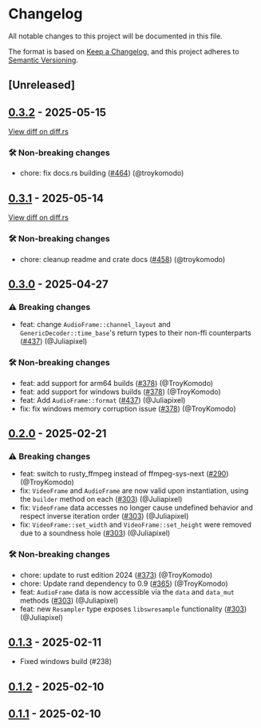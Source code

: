 # Changelog

<!--
This file is automatically generated by our release process.
DO NOT edit it directly.
If you want to add a change log entry for this package,
please create a new file in /changes.d/<pr-number>.toml
Refer to the [README.md](/changes.d/README.md) for more information.
-->

All notable changes to this project will be documented in this file.

The format is based on [Keep a Changelog](https://keepachangelog.com/en/1.0.0/),
and this project adheres to [Semantic Versioning](https://semver.org/spec/v2.0.0.html).

## [Unreleased]

## [0.3.2](https://github.com/ScuffleCloud/scuffle/releases/tag/scuffle-ffmpeg-v0.3.2) - 2025-05-15

[View diff on diff.rs](https://diff.rs/scuffle-ffmpeg/0.3.1/scuffle-ffmpeg/0.3.2/Cargo.toml)

### 🛠️ Non-breaking changes

- chore: fix docs.rs building ([#464](https://github.com/scufflecloud/scuffle/pull/464)) (@troykomodo)

## [0.3.1](https://github.com/ScuffleCloud/scuffle/releases/tag/scuffle-ffmpeg-v0.3.1) - 2025-05-14

[View diff on diff.rs](https://diff.rs/scuffle-ffmpeg/0.3.0/scuffle-ffmpeg/0.3.1/Cargo.toml)

### 🛠️ Non-breaking changes

- chore: cleanup readme and crate docs ([#458](https://github.com/scufflecloud/scuffle/pull/458)) (@troykomodo)

## [0.3.0](https://github.com/ScuffleCloud/scuffle/releases/tag/scuffle-ffmpeg-v0.3.0) - 2025-04-27

### ⚠️ Breaking changes

- feat: change `AudioFrame::channel_layout` and `GenericDecoder::time_base`'s return types to their non-ffi counterparts ([#437](https://github.com/scufflecloud/scuffle/pull/437)) (@Juliapixel)

### 🛠️ Non-breaking changes

- feat: add support for arm64 builds ([#378](https://github.com/scufflecloud/scuffle/pull/378)) (@TroyKomodo)
- feat: add support for windows builds ([#378](https://github.com/scufflecloud/scuffle/pull/378)) (@TroyKomodo)
- feat: Add `AudioFrame::format` ([#437](https://github.com/scufflecloud/scuffle/pull/437)) (@Juliapixel)
- fix: fix windows memory corruption issue ([#378](https://github.com/scufflecloud/scuffle/pull/378)) (@TroyKomodo)

## [0.2.0](https://github.com/ScuffleCloud/scuffle/releases/tag/scuffle-ffmpeg-v0.2.0) - 2025-02-21

### ⚠️ Breaking changes

- feat: switch to rusty_ffmpeg instead of ffmpeg-sys-next ([#290](https://github.com/scufflecloud/scuffle/pull/290)) (@TroyKomodo)
- fix: `VideoFrame` and `AudioFrame` are now valid upon instantiation, using the `builder` method on each ([#303](https://github.com/scufflecloud/scuffle/pull/303)) (@Juliapixel)
- fix: `VideoFrame` data accesses no longer cause undefined behavior and respect inverse iteration order ([#303](https://github.com/scufflecloud/scuffle/pull/303)) (@Juliapixel)
- fix: `VideoFrame::set_width` and `VideoFrame::set_height` were removed due to a soundness hole ([#303](https://github.com/scufflecloud/scuffle/pull/303)) (@Juliapixel)

### 🛠️ Non-breaking changes

- chore: update to rust edition 2024 ([#373](https://github.com/scufflecloud/scuffle/pull/373)) (@TroyKomodo)
- chore: Update rand dependency to 0.9 ([#365](https://github.com/scufflecloud/scuffle/pull/365)) (@TroyKomodo)
- feat: `AudioFrame` data is now accessible via the `data` and `data_mut` methods ([#303](https://github.com/scufflecloud/scuffle/pull/303)) (@Juliapixel)
- feat: new `Resampler` type exposes `libswresample` functionality ([#303](https://github.com/scufflecloud/scuffle/pull/303)) (@Juliapixel)

## [0.1.3](https://github.com/ScuffleCloud/scuffle/releases/tag/scuffle-ffmpeg-v0.1.3) - 2025-02-11

- Fixed windows build (#238)

## [0.1.2](https://github.com/ScuffleCloud/scuffle/releases/tag/scuffle-ffmpeg-v0.1.2) - 2025-02-10

## [0.1.1](https://github.com/ScuffleCloud/scuffle/releases/tag/scuffle-ffmpeg-v0.1.1) - 2025-02-10
